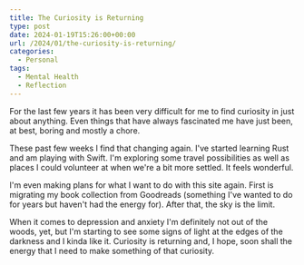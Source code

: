 ```yaml
---
title: The Curiosity is Returning
type: post
date: 2024-01-19T15:26:00+00:00
url: /2024/01/the-curiosity-is-returning/
categories:
  - Personal
tags:
  - Mental Health
  - Reflection
---
```


For the last few years it has been very difficult for me to find curiosity in just about anything. Even things that have always fascinated me have just been, at best, boring and mostly a chore.

These past few weeks I find that changing again. I've started learning Rust and am playing with Swift. I'm exploring some travel possibilities as well as places I could volunteer at when we're a bit more settled. It feels wonderful.

I'm even making plans for what I want to do with this site again. First is migrating my book collection from Goodreads (something I've wanted to do for years but haven't had the energy for). After that, the sky is the limit.

When it comes to depression and anxiety I'm definitely not out of the woods, yet, but I'm starting to see some signs of light at the edges of the darkness and I kinda like it. Curiosity is returning and, I hope, soon shall the energy that I need to make something of that curiosity.